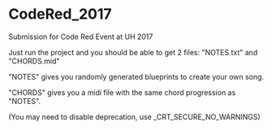# CodeRed_2017
Submission for Code Red Event at UH 2017


Just run the project and you should be able to get 2 files: "NOTES.txt" and "CHORDS.mid"

"NOTES" gives you randomly generated blueprints to create your own song.

"CHORDS" gives you a midi file with the same chord progression as "NOTES".


(You may need to disable deprecation, use _CRT_SECURE_NO_WARNINGS)
